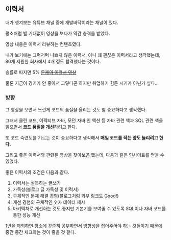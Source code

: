 ## 이력서

내가 챙겨보는 유튜브 채널 중에 개발바닥이라는 채널이 있다. 

평소처럼 별 기대없이 영상을 보다가 약간 충격을 받았다. 

영상 내용은 이력서 리뷰하는 컨텐츠였다.

내가 보기에는 그럭저럭 나쁘지 않은 이력서, 아니 꽤 괜찮은 이력서라고 생각했는데, 80개 지원한 회사에서 4개 정도 합격했다는 것이다. 

승률로 따지면 5% ~~[문제의 이력서 영상](https://www.youtube.com/watch?v=JeHR3G83zyw&t=231s)~~

물론 지금이 경기가 안 좋아서 그렇다곤 하지만 취업하기 힘든 시기가 아닌가 싶다..

### 방향

그 영상을 보면서 느낀게 코드의 품질을 올리는 것도 참 중요하다고 생각했다. 

그래서 클린 코드, 이펙티브 자바, 모던 자바 인 액션 등 자바 관련 책과 SQL 관련 책을 읽으면서 **코드 품질을 개선**하려고 한다. 

또 코드 숙련도를 기르는 것이 중요하다고 생각해서 **매일 코드를 적는 양도 늘리려고 한다.** 

그리고 좋은 이력서와 관련된 영상을 찾아보곤 했는데, 다음과 같은 인사이트를 얻을 수 있었다. 

좋은 이력서의 조건은 다음과 같다. 
1. 이력서는 설득하는 글쓰기
2. 가독성(블로그 글 가독성 및 이력서)
3. 구체적인 문제 해결 경험(블로그처럼 외부 링크도 Good!)
4. 개선 경험의 구체적인 숫자 데이터 제시
5. 아키텍처로 개선하는 것도 좋지만 기본기를 보여줄 수 있도록 SQL이나 자바 코드를 통한 성능 개선

1번을 제외하면 평소에 꾸준히 공부하면서 방향성을 잡아주어야 하는 것들이기 때문에 중간 중간 체크하는 것이 좋을 것 같다. 